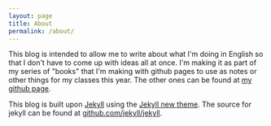 ```yaml
---
layout: page
title: About
permalink: /about/
---
```


This blog is intended to allow me to write about what I'm doing in English so that I don't have to come up with ideas all at once. I'm making it as part of my series of "books" that I'm making with github pages to use as notes or other things for my classes this year. The other ones can be found at [my github page](https://porglezomp.github.io).

This blog is built upon [Jekyll](jekyllrb.com) using the [Jekyll new theme](github.com/jglovier/jekyll-new). The source for jekyll can be found at [github.com/jekyll/jekyll](https://github.com/jekyll/jekyll).